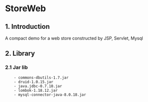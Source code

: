 # StoreWeb

## 1. Introduction
A compact demo for a web store constructed by JSP, Servlet, Mysql

## 2. Library
### 2.1 Jar lib
        - commons-dbutils-1.7.jar
        - druid-1.0.15.jar
        - java.jdbc-0.7.10.jar
        - lombok-1.18.12.jar
        - mysql-connector-java-8.0.18.jar


